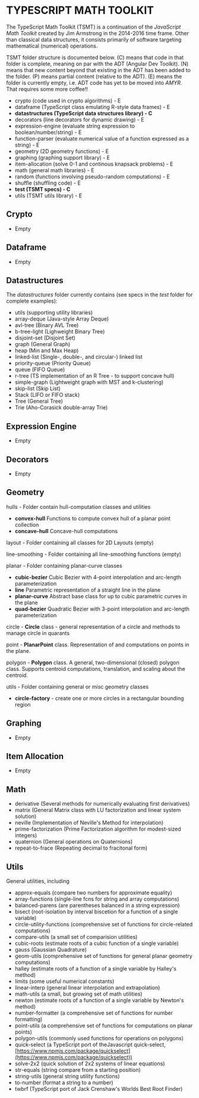 # TYPESCRIPT MATH TOOLKIT

The TypeScript Math Toolkit (TSMT) is a continuation of the _JavaScript Math Toolkit_ created by Jim Armstrong in the 2014-2016 time frame.  Other than classical data structures, it consists primarily of software targeting mathematical (numerical) operations.

TSMT folder structure is documented below. (C) means that code in that folder is complete, meaning on par with the ADT (Angular Dev Toolkit).  (N) means that new content beyond that existing in the ADT has been added to the folder. (P) means partial content (relative to the ADT).  (E) means the folder is currently empty, i.e. ADT code has yet to be moved into _AMYR_.  That requires some more coffee!!

- crypto (code used in crypto algorithms) - E
- dataframe (TypeScript class emulating R-style data frames) - E
- **datastructures (TypeScript data structures library) - C**
- decorators (line decorators for dynamic drawing) - E
- expression-engine (evaluate string expression to boolean/number/string) - E
- function-parser (evaluate numerical value of a function expressed as a string) - E
- geometry (2D geometry functions) - E
- graphing (graphing support library) - E
- item-allocation (solve 0-1 and continous knapsack problems) - E
- math (general math libraries) - E
- random (functions involving pseudo-random computations) - E
- shuffle (shuffling code) - E
- **test (TSMT specs) - C**
- utils (TSMT utils library) - E

## Crypto
  - Empty

## Dataframe
  - Empty

## Datastructures

  The _datastructures_ folder currently contains (see specs in the _test_ folder for complete examples):

  - utils (supporting utility libraries)
  - array-deque (Java-style Array Deque)
  - avl-tree (Binary AVL Tree)
  - b-tree-light (Lighweight Binary Tree)
  - disjoint-set (Disjoint Set)
  - graph (General Graph)
  - heap (Min and Max Heap)
  - linked-list (Single-, double-, and circular-) linked list
  - priority-queue (Priority Queue)
  - queue (FIFO Queue)
  - r-tree (TS implementation of an R Tree - to support concave hull)
  - simple-graph (Lightweight graph with MST and k-clustering)
  - skip-list (Skip List)
  - Stack (LIFO or FIFO stack)
  - Tree (General Tree)
  - Trie (Aho-Corasick double-array Trie)

## Expression Engine

  - Empty

## Decorators

  - Empty

## Geometry

  hulls - Folder contain hull-computation classes and utilities
  - **convex-hull** Functions to compute convex hull of a planar point collection
  - **concave-hull** Concave-hull computations

  layout - Folder containing all classes for 2D Layouts (empty)

  line-smoothing - Folder containing all line-smoothing functions (empty)

  planar - Folder containing planar-curve classes

  - **cubic-bezier** Cubic Bezier with 4-point interpolation and arc-length parameterization
  - **line** Parametric representation of a straight line in the plane
  - **planar-curve** Abstract base class for up to cubic parametric curves in the plane
  - **quad-bezier** Quadratic Bezier with 3-point interpolation and arc-length parameterization

  circle - **Circle** class - general representation of a circle and methods to manage circle in quarants

  point - **PlanarPoint** class.  Representation of and computations on points in the plane.

  polygon - **Polygon** class. A general, two-dimensional (closed) polygon class.  Supports centroid computations, translation, and scaling about the centroid.

  utils - Folder containing general or misc geometry classes

  - **circle-factory** - create one or more circles in a rectangular bounding region

## Graphing

  - Empty

## Item Allocation

  - Empty

## Math

 - derivative (Several methods for numerically evaluating first derivatives)
 - matrix (General Matrix class with LU factorization and linear system solution)
 - neville (Implementation of Neville's Method for interpolation)
 - prime-factorization (Prime Factorization algorithm for modest-sized integers)
 - quaternion (General operations on Quaternions)
 - repeat-to-frace (Repeating decimal to fracitonal form)

## Utils

General utilities, including

- approx-equals (compare two numbers for approximate equality)
- array-functions (single-line fcns for string and array computations)
- balanced-parens (are parentheses balanced in a string expression)
- bisect (root-isolation by interval biscetion for a function of a single variable)
- circle-utility-functions (comprehensive set of functions for circle-related computations)
- compare-utils (a small set of comparision utilities)
- cubic-roots (estimate roots of a cubic function of a single variable)
- gauss (Gaussian Quadrature)
- geom-utils (comprehensive set of functions for general planar geometry computations)
- halley (estimate roots of a function of a single variable by Halley's method)
- limits (some useful numerical constants)
- linear-interp (general linear interpolation and extrapolation)
- math-utils (a small, but growing set of math utilities)
- newton (estimate roots of a function of a single variable by Newton's method)
- number-formatter (a comprehensive set of functions for number formatting)
- point-utils (a comprehensive set of functions for computations on planar points)
- polygon-utils (commonly used functions for operations on polygons)
- quick-select (a TypeScript port of theJavascript quick-select, [https://www.npmjs.com/package/quickselect](https://www.npmjs.com/package/quickselect))
- solve-2x2 (quick solution of 2x2 systems of linear equations)
- str-equals (string compare from a starting position)
- string-utils (general string utility functions)
- to-number (format a string to a number)
- twbrf (TypeScript port of Jack Crenshaw's Worlds Best Root Finder)

